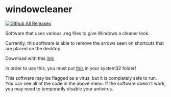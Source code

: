 # windowcleaner

[![Github All Releases](https://img.shields.io/github/downloads/atom/atom/total.svg)]()

Software that uses various .reg files to give Windows a cleaner look.

Currently, this software is able to remove the arrows seen on shortcuts that are placed on the desktop.

Download with this [link](https://github.com/EvantheGrump/windowsclean/releases/latest/download/windowcleaner.exe)

In order to use this, you must put [this](https://github.com/EvantheGrump/windowsclean/releases/latest/download/blank.ico) in your system32 folder!

This software may be flagged as a virus, but it is completely safe to run. You can see all of the code in the above menu. If the software doesn't work, you may need to temporarily disable your antivirus.
